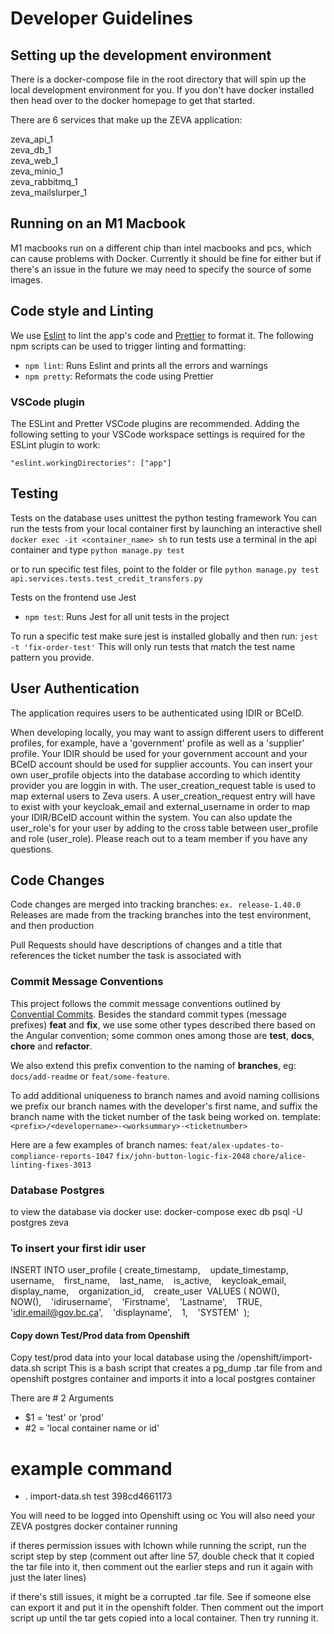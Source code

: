 # Developer Guidelines

## Setting up the development environment

There is a docker-compose file in the root directory that will spin up the local development environment for you. If you don't have docker installed then head over to the docker homepage to get that started.

There are 6 services that make up the ZEVA application:

zeva_api_1  
zeva_db_1  
zeva_web_1  
zeva_minio_1  
zeva_rabbitmq_1  
zeva_mailslurper_1


## Running on an M1 Macbook
M1 macbooks run on a different chip than intel macbooks and pcs, which can cause problems with Docker. Currently it should be fine for either but if there's an issue in the future we may need to specify the source of some images.
 
## Code style and Linting

We use [Eslint](https://eslint.org/) to lint the app's code and [Prettier](https://prettier.io/) to format it. The following npm scripts can be used to trigger linting and formatting:

- `npm lint`: Runs Eslint and prints all the errors and warnings
- `npm pretty`: Reformats the code using Prettier

### VSCode plugin

The ESLint and Pretter VSCode plugins are recommended.
Adding the following setting to your VSCode workspace settings is required for the ESLint plugin to work:

```
"eslint.workingDirectories": ["app"]
```

## Testing

Tests on the database uses unittest the python testing framework
You can run the tests from your local container first by launching an interactive shell
`docker exec -it <container_name> sh`
to run tests use a terminal in the api container and type
`python manage.py test`

or to run specific test files, point to the folder or file
`python manage.py test api.services.tests.test_credit_transfers.py`

Tests on the frontend use Jest

- `npm test`: Runs Jest for all unit tests in the project

To run a specific test make sure jest is installed globally and then run:
`jest -t 'fix-order-test'`
This will only run tests that match the test name pattern you provide.

## User Authentication

The application requires users to be authenticated using IDIR or BCeID.

When developing locally, you may want to assign different users to different profiles, for example, have a 'government' profile as well as a 'supplier' profile. Your IDIR should be used for your government account and your BCeID account should be used for supplier accounts. You can insert your own user_profile objects into the database according to which identity provider you are loggin in with. The user_creation_request table is used to map external users to Zeva users. A user_creation_request entry will have to exist with your keycloak_email and external_username in order to map your IDIR/BCeID account within the system. You can also update the user_role's for your user by adding to the cross table between user_profile and role (user_role). Please reach out to a team member if you have any questions.

## Code Changes

Code changes are merged into tracking branches: `ex. release-1.40.0`
Releases are made from the tracking branches into the test environment, and then production

Pull Requests should have descriptions of changes and a title that references the
ticket number the task is associated with

### Commit Message Conventions

This project follows the commit message conventions outlined by [Convential Commits](https://www.conventionalcommits.org/). Besides the standard commit types (message prefixes) **feat** and **fix**, we use some other types described there based on the Angular convention; some common ones among those are **test**, **docs**, **chore** and **refactor**.

We also extend this prefix convention to the naming of **branches**, eg: `docs/add-readme` or `feat/some-feature`.

To add additional uniqueness to branch names and avoid naming collisions we prefix our branch names with the developer's first name, and suffix the branch name with the ticket number of the task being worked on. template: `<prefix>/<developername>-<worksummary>-<ticketnumber>`

Here are a few examples of branch names:
`feat/alex-updates-to-compliance-reports-1047`
`fix/john-button-logic-fix-2048`
`chore/alice-linting-fixes-3013`

### Database Postgres

to view the database via docker use:
docker-compose exec db psql -U postgres zeva

### To insert your first idir user

INSERT INTO user_profile (
    create_timestamp,    update_timestamp,    username,    first_name,    last_name,    is_active,    keycloak_email,    display_name,    organization_id,    create_user  
VALUES (
    NOW(),    NOW(),    'idirusername',    'Firstname',    'Lastname',    TRUE,    
    'idir.email@gov.bc.ca',    'displayname',    1,    'SYSTEM'  );

#### Copy down Test/Prod data from Openshift

Copy test/prod data into your local database using the /openshift/import-data.sh script
This is a bash script that creates a pg_dump .tar file from and openshift postgres container
and imports it into a local postgres container

There are # 2 Arguments

- $1 = 'test' or 'prod'
- #2 = 'local container name or id'

# example command

- . import-data.sh test 398cd4661173

You will need to be logged into Openshift using oc
You will also need your ZEVA postgres docker container running

if theres permission issues with lchown while running the script, run the script step by step (comment out after line 57, double check that it copied the tar file into it, then comment out the earlier steps and run it again with just the later lines)

if there's still issues, it might be a corrupted .tar file. See if someone else can export it and put it in the openshift folder. Then comment out the import script up until the tar gets copied into a local container. Then try running it.
